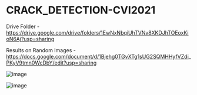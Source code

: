 # CRACK_DETECTION-CVI2021

Drive Folder - https://drive.google.com/drive/folders/1EwNxNbqiUhTVNv8XKDJhTOEoxKioN6Aj?usp=sharing

Results on Random Images - https://docs.google.com/document/d/1Bjehg0TGvXTg1sUG2SQMHHyfVZdi_PKyV9tmn0WcDbY/edit?usp=sharing

![image](https://user-images.githubusercontent.com/62755121/150347793-4a8f4fd0-6784-4312-829e-94a7b833e680.png)

![image](https://user-images.githubusercontent.com/62755121/150347856-a66fcf29-b977-4b1d-9030-047b0a9b9293.png)
